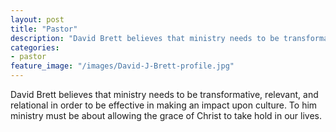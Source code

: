 ```yaml
---
layout: post
title: "Pastor"
description: "David Brett believes that ministry needs to be transformative, relevant, and relational in order to be effective in making an impact upon culture. To him ministry must be about allowing the grace of Christ to take hold in our lives."
categories:
- pastor
feature_image: "/images/David-J-Brett-profile.jpg"
---
```

David Brett believes that ministry needs to be transformative, relevant, and relational in order to be effective in making an impact upon culture. To him ministry must be about allowing the grace of Christ to take hold in our lives.